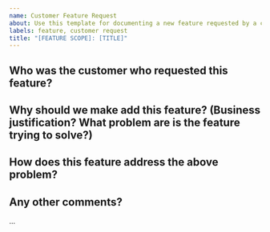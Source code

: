 ```yaml
---
name: Customer Feature Request
about: Use this template for documenting a new feature requested by a customer.
labels: feature, customer request
title: "[FEATURE SCOPE]: [TITLE]"
---
```


## Who was the customer who requested this feature?

## Why should we make add this feature? (Business justification? What problem are is the feature trying to solve?)

## How does this feature address the above problem?

## Any other comments?

...

